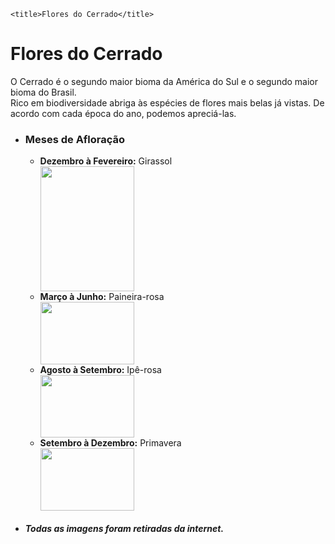 <!DOCTYPE html>
<html lang="en">
<head>
    
    <title>Flores do Cerrado</title>
</head>
<body>
    <h1>Flores do Cerrado</h1>
    <p>O Cerrado é o segundo maior bioma da América do Sul e o segundo maior bioma do Brasil. <br>Rico em biodiversidade abriga às espécies de flores mais belas já vistas. De acordo com cada época do ano, podemos apreciá-las.</p>
    <ul>
        <li><h3>Meses de Afloração</h3></li>
        <ul>
            <li><strong>Dezembro à Fevereiro:</strong> Girassol</li>
            <img src=https://dxemhjekrc4z1.cloudfront.net/uploads/site/2789/medias/images/2020/06/18/image_20200618075330_94583.JPG .cat {
                width="150px" height="200px" >          
            <li><strong>Março à Junho:</strong> Paineira-rosa</li>
            <img src=https://s2.glbimg.com/aS2KNpAHU_Ulg4mFMF6jDCUFAlw=/0x0:1280x720/984x0/smart/filters:strip_icc()/i.s3.glbimg.com/v1/AUTH_59edd422c0c84a879bd37670ae4f538a/internal_photos/bs/2019/i/e/prKXQySBOjYAt0zpBh9A/whatsapp-image-2019-08-20-at-11.54.51.jpeg .cat {
                width="150px" height="100px" >  
            <li><strong>Agosto à Setembro:</strong> Ipê-rosa</li><div></div>
            <img src=https://verduraocamisetas.com.br/wp-content/uploads/2019/08/ipe1-601x400.jpg .cat {
                width="150px" height="100px" >
            <li><strong>Setembro à Dezembro:</strong> Primavera</li><div></div>
            <img src=https://agroflorajardins.com.br/wp-content/uploads/2020/02/primavera-bougainvillea-spectabilis-3.jpg .cat {
                width="150px" height="100px" >
        </ul>
    </ul>
    <ul>
        <li><p><h5>Todas as imagens foram retiradas da internet.</h5></p></ul>
        </li>
        
</body>
</html>
